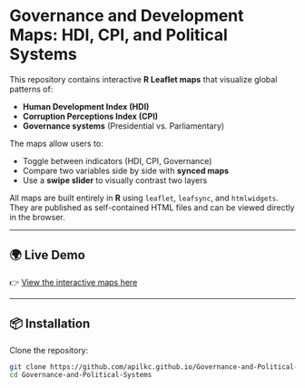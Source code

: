 # Governance and Development Maps: HDI, CPI, and Political Systems

This repository contains interactive **R Leaflet maps** that visualize global patterns of:

- **Human Development Index (HDI)**  
- **Corruption Perceptions Index (CPI)**  
- **Governance systems** (Presidential vs. Parliamentary)

The maps allow users to:
- Toggle between indicators (HDI, CPI, Governance)  
- Compare two variables side by side with **synced maps**  
- Use a **swipe slider** to visually contrast two layers  

All maps are built entirely in **R** using `leaflet`, `leafsync`, and `htmlwidgets`.  
They are published as self-contained HTML files and can be viewed directly in the browser.

---

## 🌍 Live Demo
👉 [View the interactive maps here](https://apilkc.github.io/Governance-and-Political-Systems)

---

## 📦 Installation
Clone the repository:
```bash
git clone https://github.com/apilkc.github.io/Governance-and-Political-Systems.git
cd Governance-and-Political-Systems
